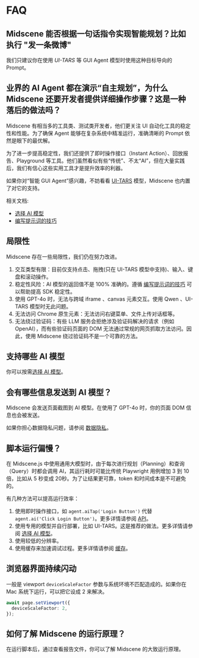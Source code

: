 # FAQ

## Midscene 能否根据一句话指令实现智能规划？比如执行 "发一条微博"

我们只建议你在使用 *UI-TARS* 等 GUI Agent 模型时使用这种目标导向的 Prompt。

## 业界的 AI Agent 都在演示“自主规划”，为什么 Midscene 还要开发者提供详细操作步骤？这是一种落后的做法吗？

Midscene 有相当多的工具类、测试类开发者，他们更关注 UI 自动化工具的稳定性和性能。为了确保 Agent 能够在复杂系统中精准运行，准确清晰的 Prompt 依然是眼下的最优解。

为了进一步提高稳定性，我们还提供了即时操作接口（Instant Action）、回放报告、Playground 等工具。他们虽然看似有些“传统”、不太“AI”，但在大量实践后，我们有信心这些实用工具才是提升效率的利器。

如果你对“智能 GUI Agent”感兴趣，不妨看看 [UI-TARS](https://github.com/bytedance/ui-tars) 模型，Midscene 也内置了对它的支持。

相关文档: 
* [选择 AI 模型](./choose-a-model)
* [编写提示词的技巧](./prompting-tips)

## 局限性

Midscene 存在一些局限性，我们仍在努力改进。

1. 交互类型有限：目前仅支持点击、拖拽(只在 UI-TARS 模型中支持)、输入、键盘和滚动操作。
2. 稳定性风险：AI 模型的返回值不是 100% 准确的。遵循 [编写提示词的技巧](./prompting-tips) 可以帮助提高 SDK 稳定性。
3. 使用 GPT-4o 时，无法与跨域 iframe 、canvas 元素交互。使用 Qwen 、UI-TARS 模型时无此问题。
4. 无法访问 Chrome 原生元素：无法访问右键菜单、文件上传对话框等。
5. 无法绕过验证码：有些 LLM 服务会拒绝涉及验证码解决的请求（例如 OpenAI），而有些验证码页面的 DOM 无法通过常规的网页抓取方法访问。因此，使用 Midscene 绕过验证码不是一个可靠的方法。

## 支持哪些 AI 模型

你可以按需[选择 AI 模型](./choose-a-model)。

## 会有哪些信息发送到 AI 模型？

Midscene 会发送页面截图到 AI 模型。在使用了 GPT-4o 时，你的页面 DOM 信息也会被发送。

如果你担心数据隐私问题，请参阅 [数据隐私](./data-privacy)。

## 脚本运行偏慢？

在 Midscene.js 中使用通用大模型时，由于每次进行规划（Planning）和查询（Query）时都会调用 AI，其运行耗时可能比传统 Playwright 用例增加 3 到 10 倍，比如从 5 秒变成 20秒。为了让结果更可靠，token 和时间成本是不可避免的。

有几种方法可以提高运行效率：
1. 使用即时操作接口，如 `agent.aiTap('Login Button')` 代替 `agent.ai('Click Login Button')`。更多详情请参阅 [API](./API)。
2. 使用专用的模型并自行部署，比如 UI-TARS。这是推荐的做法。更多详情请参阅 [选择 AI 模型](./choose-a-model)。
3. 使用较低的分辨率。
4. 使用缓存来加速调试过程。更多详情请参阅 [缓存](./caching)。

## 浏览器界面持续闪动

一般是 viewport `deviceScaleFactor` 参数与系统环境不匹配造成的。如果你在 Mac 系统下运行，可以把它设成 2 来解决。

```typescript
await page.setViewport({
  deviceScaleFactor: 2,
});
```

## 如何了解 Midscene 的运行原理？

在运行脚本后，通过查看报告文件，你可以了解 Midscene 的大致运行原理。